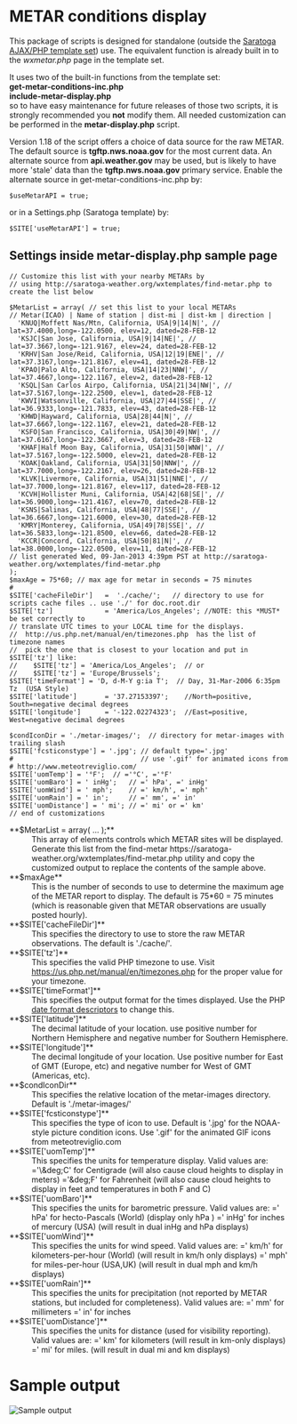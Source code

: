 # METAR conditions display

This package of scripts is designed for standalone (outside the [Saratoga AJAX/PHP template set](https://saratoga-weather.org/wxtemplates/index.php)) use. The equivalent function is already built in to the _wxmetar.php_ page in the template set.

It uses two of the built-in functions from the template set:  
  **get-metar-conditions-inc.php**  
  **include-metar-display.php**  
so to have easy maintenance for future releases of those two scripts, it is strongly recommended you **not** modify them. All needed customization can be performed in the **metar-display.php** script.

Version 1.18 of the script offers a choice of data source for the raw METAR.  The default source is **tgftp.nws.noaa.gov** for the most current data.  An alternate source from **api.weather.gov** may be used, but is likely to have more 'stale' data than the **tgftp.nws.noaa.gov** primary service.  Enable the alternate source in get-metar-conditions-inc.php by:

```$useMetarAPI = true;```

or in a Settings.php (Saratoga template) by:

 ```$SITE['useMetarAPI'] = true;```

## Settings inside metar-display.php sample page

```
// Customize this list with your nearby METARs by
// using http://saratoga-weather.org/wxtemplates/find-metar.php to create the list below

$MetarList = array( // set this list to your local METARs
// Metar(ICAO) | Name of station | dist-mi | dist-km | direction |
  'KNUQ|Moffett Nas/Mtn, California, USA|9|14|N|', // lat=37.4000,long=-122.0500, elev=12, dated=28-FEB-12
  'KSJC|San Jose, California, USA|9|14|NE|', // lat=37.3667,long=-121.9167, elev=24, dated=28-FEB-12
  'KRHV|San Jose/Reid, California, USA|12|19|ENE|', // lat=37.3167,long=-121.8167, elev=41, dated=28-FEB-12
  'KPAO|Palo Alto, California, USA|14|23|NNW|', // lat=37.4667,long=-122.1167, elev=2, dated=28-FEB-12
  'KSQL|San Carlos Airpo, California, USA|21|34|NW|', // lat=37.5167,long=-122.2500, elev=1, dated=28-FEB-12
  'KWVI|Watsonville, California, USA|27|44|SSE|', // lat=36.9333,long=-121.7833, elev=43, dated=28-FEB-12
  'KHWD|Hayward, California, USA|28|44|N|', // lat=37.6667,long=-122.1167, elev=21, dated=28-FEB-12
  'KSFO|San Francisco, California, USA|30|49|NW|', // lat=37.6167,long=-122.3667, elev=3, dated=28-FEB-12
  'KHAF|Half Moon Bay, California, USA|31|50|WNW|', // lat=37.5167,long=-122.5000, elev=21, dated=28-FEB-12
  'KOAK|Oakland, California, USA|31|50|NNW|', // lat=37.7000,long=-122.2167, elev=26, dated=28-FEB-12
  'KLVK|Livermore, California, USA|31|51|NNE|', // lat=37.7000,long=-121.8167, elev=117, dated=28-FEB-12
  'KCVH|Hollister Muni, California, USA|42|68|SE|', // lat=36.9000,long=-121.4167, elev=70, dated=28-FEB-12
  'KSNS|Salinas, California, USA|48|77|SSE|', // lat=36.6667,long=-121.6000, elev=30, dated=28-FEB-12
  'KMRY|Monterey, California, USA|49|78|SSE|', // lat=36.5833,long=-121.8500, elev=66, dated=28-FEB-12
  'KCCR|Concord, California, USA|50|81|N|', // lat=38.0000,long=-122.0500, elev=11, dated=28-FEB-12
// list generated Wed, 09-Jan-2013 4:39pm PST at http://saratoga-weather.org/wxtemplates/find-metar.php
);
$maxAge = 75*60; // max age for metar in seconds = 75 minutes
#
$SITE['cacheFileDir']   =  './cache/';   // directory to use for scripts cache files .. use './' for doc.root.dir
$SITE['tz'] 			= 'America/Los_Angeles'; //NOTE: this *MUST* be set correctly to
// translate UTC times to your LOCAL time for the displays.
//  http://us.php.net/manual/en/timezones.php  has the list of timezone names
//  pick the one that is closest to your location and put in $SITE['tz'] like:
//    $SITE['tz'] = 'America/Los_Angeles';  // or
//    $SITE['tz'] = 'Europe/Brussels';
$SITE['timeFormat'] = 'D, d-M-Y g:ia T';  // Day, 31-Mar-2006 6:35pm Tz  (USA Style)
$SITE['latitude']		= '37.27153397';    //North=positive, South=negative decimal degrees
$SITE['longitude']		= '-122.02274323';  //East=positive, West=negative decimal degrees

$condIconDir = './metar-images/';  // directory for metar-images with trailing slash
$SITE['fcsticonstype'] = '.jpg'; // default type='.jpg'
#                                // use '.gif' for animated icons from # http://www.meteotreviglio.com/
$SITE['uomTemp'] = '°F';  // ='°C', ='°F'
$SITE['uomBaro'] = ' inHg';   // =' hPa', =' inHg'
$SITE['uomWind'] = ' mph';    // =' km/h', =' mph'
$SITE['uomRain'] = ' in';     // =' mm', =' in'
$SITE['uomDistance'] = ' mi'; // =' mi' or =' km'
// end of customizations
```
<dl>

<dt>**$MetarList = array( ... );**</dt>

<dd>This array of elements controls which METAR sites will be displayed. Generate this list from the find-metar  https://saratoga-weather.org/wxtemplates/find-metar.php utility and copy the customized output to replace the contents of the sample above.</dd>

<dt>**$maxAge**</dt>

<dd>This is the number of seconds to use to determine the maximum age of the METAR report to display. The default is 75*60 = 75 minutes (which is reasonable given that METAR observations are usually posted hourly).</dd>

<dt>**$SITE['cacheFileDir']**</dt>

<dd>This specifies the directory to use to store the raw METAR observations. The default is './cache/'.</dd>

<dt>**$SITE['tz']**</dt>

<dd>This specifies the valid PHP timezone to use. Visit <a href="https://us.php.net/manual/en/timezones.php">https://us.php.net/manual/en/timezones.php</a> for the proper value for your timezone.</dd>

<dt>**$SITE['timeFormat']**</dt>

<dd>This specifies the output format for the times displayed. Use the PHP <a href="https://us.php.net/manual/en/function.date.php">date format descriptors</a> to change this.</dd>

<dt>**$SITE['latitude']**</dt>

<dd>The decimal latitude of your location. use positive number for Northern Hemisphere and negative number for Southern Hemisphere.</dd>

<dt>**$SITE['longitude']**</dt>

<dd>The decimal longitude of your location. Use positive number for East of GMT (Europe, etc) and negative number for West of GMT (Americas, etc).</dd>

<dt>**$condIconDir**</dt>

<dd>This specifies the relative location of the metar-images directory. Default is './metar-images/'</dd>

<dt>**$SITE['fcsticonstype']**</dt>

<dd>This specifies the type of icon to use. Default is '.jpg' for the NOAA-style picture condition icons. Use '.gif' for the animated GIF icons from meteotreviglio.com</dd>

<dt>**$SITE['uomTemp']**</dt>

<dd>This specifies the units for temperature display. Valid values are:  
='\&amp;deg;C' for Centigrade (will also cause cloud heights to display in meters)  
='&amp;deg;F' for Fahrenheit (will also cause cloud heights to display in feet and temperatures in both F and C)</dd>

<dt>**$SITE['uomBaro']**</dt>

<dd>This specifies the units for barometric pressure. Valid values are:  
=' hPa' for hecto-Pascals (World) (display only hPa )  
=' inHg' for inches of mercury (USA) (will result in dual inHg and hPa displays)</dd>

<dt>**$SITE['uomWind']**</dt>

<dd>This specifies the units for wind speed. Valid values are:  
=' km/h' for kilometers-per-hour (World) (will result in km/h only displays)  
=' mph' for miles-per-hour (USA,UK) (will result in dual mph and km/h displays)</dd>

<dt>**$SITE['uomRain']**</dt>

<dd>This specifies the units for precipitation (not reported by METAR stations, but included for completeness). Valid values are:  
=' mm' for millimeters  
=' in' for inches</dd>

<dt>**$SITE['uomDistance']**</dt>

<dd>This specifies the units for distance (used for visibility reporting). Valid values are:  
=' km' for kilometers (will result in km-only displays)  
=' mi' for miles. (will result in dual mi and km displays)</dd>

</dl>

# Sample output

<img src="sample-output.png" alt="Sample output">
